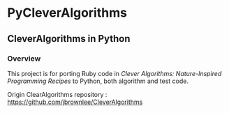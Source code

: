 PyCleverAlgorithms
=================

## CleverAlgorithms in Python

### Overview

This project is for porting Ruby code in *Clever Algorithms: Nature-Inspired Programming Recipes* to Python, 
both algorithm and test code.

Origin ClearAlgorithms repository : https://github.com/jbrownlee/CleverAlgorithms
